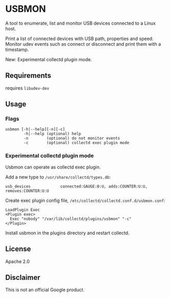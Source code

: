 # USBMON
A tool to enumerate, list and monitor USB devices connected to a Linux host.

Print a list of connected devices with USB path, properties and speed. 
Monitor udev events such as connect or disconnect and print them with a timestamp. 

New: Experimental collectd plugin mode.

## Requirements
requires `libudev-dev`

## Usage

### Flags

```
usbmon [-h|--help][-n][-c]
        -h|--help (optional) help
        -n        (optional) do not monitor events
        -c        (optional) collectd exec plugin mode
```

### Experimental collectd plugin mode
Usbmon can operate as collectd exec plugin.

Add a new type to `/usr/share/collectd/types.db`:

```
usb_devices             connected:GAUGE:0:U, adds:COUNTER:U:U, removes:COUNTER:U:U
```

Create exec plugin config file, `/etc/collectd/collectd.conf.d/usbmon.conf`:

```
LoadPlugin Exec
<Plugin exec>
  Exec "nobody" "/var/lib/collectd/plugins/usbmon" "-c"
</Plugin>
```

Install usbmon in the plugins directory and restart collectd.


## License
Apache 2.0

## Disclaimer
This is not an official Google product.

